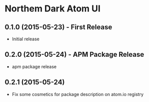 Northem Dark Atom UI
====================

## 0.1.0 (2015-05-23) - First Release
* Initial release

## 0.2.0 (2015-05-24) - APM Package Release
* apm package release

## 0.2.1 (2015-05-24)
* Fix some cosmetics for package description on atom.io registry
